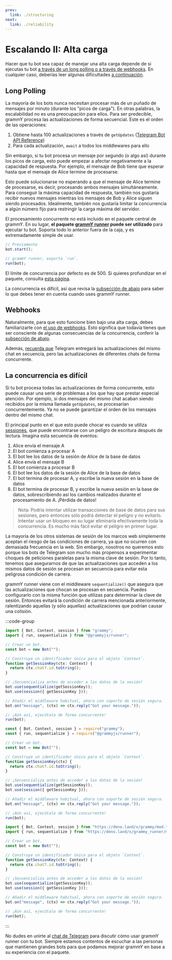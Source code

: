 ```yaml
---
prev:
  link: ./structuring
next:
  link: ./reliability
---
```


# Escalando II: Alta carga

Hacer que tu bot sea capaz de manejar una alta carga depende de si ejecutas tu bot [a través de un long polling o a través de webhooks](../guide/deployment-types).
En cualquier caso, deberías leer algunas dificultades [a continuación](#la-concurrencia-es-dificil).

## Long Polling

La mayoría de los bots nunca necesitan procesar más de un puñado de mensajes por minuto (durante los "picos de carga").
En otras palabras, la escalabilidad no es una preocupación para ellos.
Para ser predecible, grammY procesa las actualizaciones de forma secuencial.
Este es el orden de las operaciones:

1. Obtiene hasta 100 actualizaciones a través de `getUpdates` ([Telegram Bot API Reference](https://core.telegram.org/bots/api#getupdates))
2. Para cada actualización, `await` a todos los middlewares para ello

Sin embargo, si tu bot procesa un mensaje por segundo (o algo así) durante los picos de carga, esto puede empezar a afectar negativamente a la capacidad de respuesta.
Por ejemplo, el mensaje de Bob tiene que esperar hasta que el mensaje de Alice termine de procesarse.

Esto puede solucionarse no esperando a que el mensaje de Alice termine de procesarse, es decir, procesando ambos mensajes simultáneamente.
Para conseguir la máxima capacidad de respuesta, también nos gustaría recibir nuevos mensajes mientras los mensajes de Bob y Alice siguen siendo procesados.
Idealmente, también nos gustaría limitar la concurrencia a algún número fijo para restringir la carga máxima del servidor.

El procesamiento concurrente no está incluido en el paquete central de grammY.
En su lugar, **el paquete [grammY runner](../plugins/runner) puede ser utilizado** para ejecutar tu bot.
Soporta todo lo anterior fuera de la caja, y es extremadamente simple de usar.

```ts
// Previamente
bot.start();

// grammY runner, exporta `run`.
run(bot);
```

El límite de concurrencia por defecto es de 500.
Si quieres profundizar en el paquete, consulta [esta página](../plugins/runner).

La concurrencia es difícil, así que revisa la [subsección de abajo](#la-concurrencia-es-dificil) para saber lo que debes tener en cuenta cuando uses grammY runner.

## Webhooks

Naturalmente, para que esto funcione bien bajo una alta carga, debes familiarizarte con [el uso de webhooks](../guide/deployment-types#como-usar-webhooks).
Esto significa que todavía tienes que ser consciente de algunas consecuencias de la concurrencia, conferir la [subsección de abajo](#la-concurrencia-es-dificil).

Además, [recuerda que](../guide/deployment-types#terminar-las-solicitudes-de-webhooks-a-tiempo) Telegram entregará las actualizaciones del mismo chat en secuencia, pero las actualizaciones de diferentes chats de forma concurrente.

## La concurrencia es difícil

Si tu bot procesa todas las actualizaciones de forma concurrente, esto puede causar una serie de problemas a los que hay que prestar especial atención.
Por ejemplo, si dos mensajes del mismo chat acaban siendo recibidos por la misma llamada `getUpdates`, se procesarían concurrentemente.
Ya no se puede garantizar el orden de los mensajes dentro del mismo chat.

El principal punto en el que esto puede chocar es cuando se utiliza [sessiones](../plugins/session), que puede encontrarse con un peligro de escritura después de lectura.
Imagina esta secuencia de eventos:

1. Alice envía el mensaje A
2. El bot comienza a procesar A
3. El bot lee los datos de la sesión de Alice de la base de datos
4. Alice envía el mensaje B
5. El bot comienza a procesar B
6. El bot lee los datos de la sesión de Alice de la base de datos
7. El bot termina de procesar A, y escribe la nueva sesión en la base de datos
8. El bot termina de procesar B, y escribe la nueva sesión en la base de datos, sobrescribiendo así los cambios realizados durante el procesamiento de A.
   ¡Pérdida de datos!

> Nota: Podría intentar utilizar transacciones de base de datos para sus sesiones, pero entonces sólo podrá detectar el peligro y no evitarlo.
> Intentar usar un bloqueo en su lugar eliminaría efectivamente toda la concurrencia.
> Es mucho más fácil evitar el peligro en primer lugar.

La mayoría de los otros sistemas de sesión de los marcos web simplemente aceptan el riesgo de las condiciones de carrera, ya que no ocurren con demasiada frecuencia en la web.
Sin embargo, nosotros no queremos esto porque los bots de Telegram son mucho más propensos a experimentar choques de peticiones paralelas para la misma clave de sesión.
Por lo tanto, tenemos que asegurarnos de que las actualizaciones que acceden a los mismos datos de sesión se procesan en secuencia para evitar esta peligrosa condición de carrera.

grammY runner viene con el middleware `sequentialize()` que asegura que las actualizaciones que chocan se procesan en secuencia.
Puedes configurarlo con la misma función que utilizas para determinar la clave de sesión.
Entonces evitará la condición de carrera mencionada anteriormente, ralentizando aquellas (y sólo aquellas) actualizaciones que podrían causar una colisión.

:::code-group

```ts [TypeScript]
import { Bot, Context, session } from "grammy";
import { run, sequentialize } from "@grammyjs/runner";

// Crear un bot.
const bot = new Bot("");

// Construye un identificador único para el objeto `Context`.
function getSessionKey(ctx: Context) {
  return ctx.chat?.id.toString();
}

// ¡Secuencializa antes de acceder a los datos de la sesión!
bot.use(sequentialize(getSessionKey));
bot.use(session({ getSessionKey }));

// Añadir el middleware habitual, ahora con soporte de sesión segura.
bot.on("message", (ctx) => ctx.reply("Got your message."));

// ¡Aún así, ejecútalo de forma concurrente!
run(bot);
```

```js [JavaScript]
const { Bot, Context, session } = require("grammy");
const { run, sequentialize } = require("@grammyjs/runner");

// Crear un bot.
const bot = new Bot("");

// Construye un identificador único para el objeto `Context`.
function getSessionKey(ctx) {
  return ctx.chat?.id.toString();
}

// ¡Secuencializa antes de acceder a los datos de la sesión!
bot.use(sequentialize(getSessionKey));
bot.use(session({ getSessionKey }));

// Añadir el middleware habitual, ahora con soporte de sesión segura.
bot.on("message", (ctx) => ctx.reply("Got your message."));

// ¡Aún así, ejecútalo de forma concurrente!
run(bot);
```

```ts [Deno]
import { Bot, Context, session } from "https://deno.land/x/grammy/mod.ts";
import { run, sequentialize } from "https://deno.land/x/grammy_runner/mod.ts";

// Crear un bot.
const bot = new Bot("");

// Construye un identificador único para el objeto `Context`.
function getSessionKey(ctx: Context) {
  return ctx.chat?.id.toString();
}

// ¡Secuencializa antes de acceder a los datos de la sesión!
bot.use(sequentialize(getSessionKey));
bot.use(session({ getSessionKey }));

// Añadir el middleware habitual, ahora con soporte de sesión segura.
bot.on("message", (ctx) => ctx.reply("Got your message."));

// ¡Aún así, ejecútalo de forma concurrente!
run(bot);
```

:::

No dudes en unirte al [chat de Telegram](https://t.me/grammyjs) para discutir cómo usar grammY runner con tu bot.
Siempre estamos contentos de escuchar a las personas que mantienen grandes bots para que podamos mejorar grammY en base a su experiencia con el paquete.
